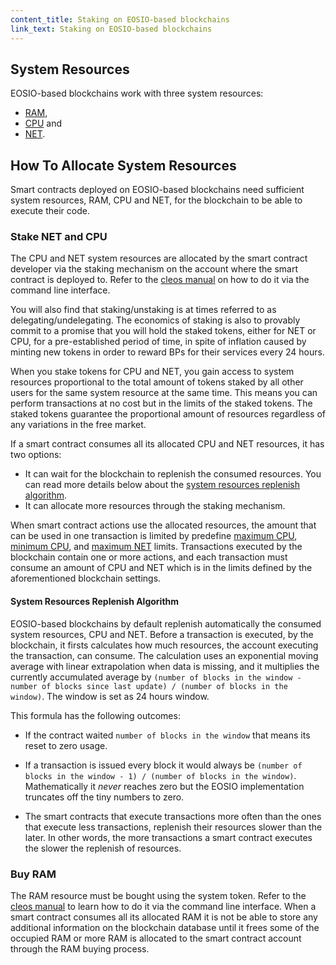 ```yaml
---
content_title: Staking on EOSIO-based blockchains
link_text: Staking on EOSIO-based blockchains
---
```


## System Resources

EOSIO-based blockchains work with three system resources:

* [RAM](02_ram.md),
* [CPU](03_cpu.md) and
* [NET](04_net.md).

## How To Allocate System Resources

Smart contracts deployed on EOSIO-based blockchains need sufficient system resources, RAM, CPU and NET, for the blockchain to be able to execute their code.

### Stake NET and CPU

The CPU and NET system resources are allocated by the smart contract developer via the staking mechanism on the account where the smart contract is deployed to. Refer to the [cleos manual](https://developers.eos.io/manuals/eos/v2.0/cleos/how-to-guides/how-to-stake-resource) on how to do it via the command line interface.

You will also find that staking/unstaking is at times referred to as delegating/undelegating. The economics of staking is also to provably commit to a promise that you will hold the staked tokens, either for NET or CPU, for a pre-established period of time, in spite of inflation caused by minting new tokens in order to reward BPs for their services every 24 hours.

When you stake tokens for CPU and NET, you gain access to system resources proportional to the total amount of tokens staked by all other users for the same system resource at the same time. This means you can perform transactions at no cost but in the limits of the staked tokens. The staked tokens guarantee the proportional amount of resources regardless of any variations in the free market.

If a smart contract consumes all its allocated CPU and NET resources, it has two options:

* It can wait for the blockchain to replenish the consumed resources. You can read more details below about the [system resources replenish algorithm](#System-Resources-Replenish-Algorithm).
* It can allocate more resources through the staking mechanism.

When smart contract actions use the allocated resources, the amount that can be used in one transaction is limited by predefine [maximum CPU](https://developers.eos.io/manuals/eosio.cdt/latest/structeosio_1_1blockchain__parameters#variable-max_transaction_cpu_usage), [minimum CPU](https://developers.eos.io/manuals/eosio.cdt/latest/structeosio_1_1blockchain__parameters#variable-min_transaction_cpu_usage), and [maximum NET](https://developers.eos.io/manuals/eosio.cdt/latest/structeosio_1_1blockchain__parameters#variable-max_transaction_net_usage) limits. Transactions executed by the blockchain contain one or more actions, and each transaction must consume an amount of CPU and NET which is in the limits defined by the aforementioned blockchain settings.

#### System Resources Replenish Algorithm

EOSIO-based blockchains by default replenish automatically the consumed system resources, CPU and NET. Before a transaction is executed, by the blockchain, it firsts calculates how much resources, the account executing the transaction, can consume. The calculation uses an exponential moving average with linear extrapolation when data is missing, and it multiplies the currently accumulated average by `(number of blocks in the window - number of blocks since last update) / (number of blocks in the window)`. The window is set as 24 hours window.

This formula has the following outcomes:

* If the contract waited `number of blocks in the window` that means its reset to zero usage.

* If a transaction is issued every block it would always be `(number of blocks in the window - 1) / (number of blocks in the window)`. Mathematically it _never_ reaches zero but the EOSIO implementation truncates off the tiny numbers to zero.

* The smart contracts that execute transactions more often than the ones that execute less transactions, replenish their resources slower than the later. In other words, the more transactions a smart contract executes the slower the replenish of resources.

### Buy RAM

The RAM resource must be bought using the system token. Refer to the [cleos manual](https://developers.eos.io/manuals/eos/v2.0/cleos/how-to-guides/how-to-buy-ram) to learn how to do it via the command line interface. When a smart contract consumes all its allocated RAM it is not be able to store any additional information on the blockchain database until it frees some of the occupied RAM or more RAM is allocated to the smart contract account through the RAM buying process.
